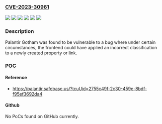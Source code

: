 ### [CVE-2023-30961](https://cve.mitre.org/cgi-bin/cvename.cgi?name=CVE-2023-30961)
![](https://img.shields.io/static/v1?label=Product&message=com.palantir.acme%3Agotham-fe-bundle&color=blue)
![](https://img.shields.io/static/v1?label=Product&message=com.palantir.acme%3Atitanium-browser-app-bundle&color=blue)
![](https://img.shields.io/static/v1?label=Version&message=*%20&color=brightgreen)
![](https://img.shields.io/static/v1?label=Version&message=100.30230702.0%20&color=brightgreen)
![](https://img.shields.io/static/v1?label=Version&message=100.30230706.20%20&color=brightgreen)
![](https://img.shields.io/static/v1?label=Vulnerability&message=The%20product%20does%20not%20follow%20certain%20coding%20rules%20for%20development%2C%20which%20can%20lead%20to%20resultant%20weaknesses%20or%20increase%20the%20severity%20of%20the%20associated%20vulnerabilities.&color=brightgreen)

### Description

Palantir Gotham was found to be vulnerable to a bug where under certain circumstances, the frontend could have applied an incorrect classification to a newly created property or link.

### POC

#### Reference
- https://palantir.safebase.us/?tcuUid=2755c49f-2c30-459e-8bdf-f95ef3692da4

#### Github
No PoCs found on GitHub currently.

